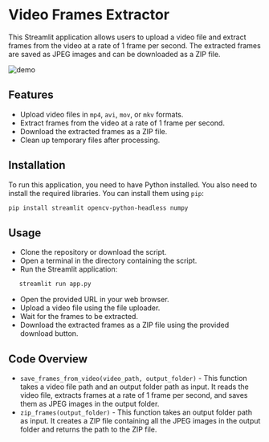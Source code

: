 # Video Frames Extractor

This Streamlit application allows users to upload a video file and extract frames from the video at a rate of 1 frame per second. The extracted frames are saved as JPEG images and can be downloaded as a ZIP file.

![demo](demos/demo.gif)

## Features

- Upload video files in `mp4`, `avi`, `mov`, or `mkv` formats.
- Extract frames from the video at a rate of 1 frame per second.
- Download the extracted frames as a ZIP file.
- Clean up temporary files after processing.

## Installation

To run this application, you need to have Python installed. You also need to install the required libraries. You can install them using `pip`:

```sh
pip install streamlit opencv-python-headless numpy
```

## Usage
- Clone the repository or download the script.
- Open a terminal in the directory containing the script.
- Run the Streamlit application:
   
```sh
   streamlit run app.py
```
- Open the provided URL in your web browser.
- Upload a video file using the file uploader.
- Wait for the frames to be extracted.
- Download the extracted frames as a ZIP file using the provided download button.

## Code Overview
- `save_frames_from_video(video_path, output_folder)` - This function takes a video file path and an output folder path as input. It reads the video file, extracts frames at a rate of 1 frame per second, and saves them as JPEG images in the output folder.
- `zip_frames(output_folder)` - This function takes an output folder path as input. It creates a ZIP file containing all the JPEG images in the output folder and returns the path to the ZIP file.